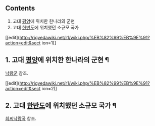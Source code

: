 ## Contents

    

1. 고대 [평양](%ED%8F%89%EC%96%91.md)에 위치한 한나라의 군현 
2. 고대 [한반도](%ED%95%9C%EB%B0%98%EB%8F%84.md)에 위치했던 소규모 국가 

[[edit](http://rigvedawiki.net/r1/wiki.php/%EB%82%99%EB%9E%91?action=edit&sect
ion=1)]

## 1. 고대 [평양](%ED%8F%89%EC%96%91.md)에 위치한 한나라의 군현 ¶

[낙랑군](%EB%82%99%EB%9E%91%EA%B5%B0.md) 참조.

  

[[edit](http://rigvedawiki.net/r1/wiki.php/%EB%82%99%EB%9E%91?action=edit&sect
ion=2)]

## 2. 고대 [한반도](%ED%95%9C%EB%B0%98%EB%8F%84.md)에 위치했던 소규모 국가 ¶

[최씨낙랑국](%EC%B5%9C%EC%94%A8%EB%82%99%EB%9E%91%EA%B5%AD.md) 참조.

  

